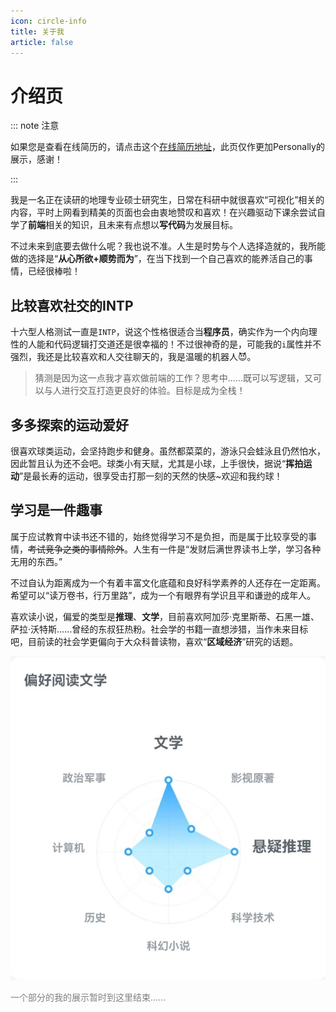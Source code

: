 ```yaml
---
icon: circle-info
title: 关于我
article: false
---
```


# 介绍页

::: note 注意

如果您是查看在线简历的，请点击这个[在线简历地址](/blog/resume.html)，此页仅作更加Personally的展示，感谢！

:::

我是一名正在读研的地理专业硕士研究生，日常在科研中就很喜欢“可视化”相关的内容，平时上网看到精美的页面也会由衷地赞叹和喜欢！在兴趣驱动下课余尝试自学了**前端**相关的知识，且未来有点想以**写代码**为发展目标。

不过未来到底要去做什么呢？我也说不准。人生是时势与个人选择造就的，我所能做的选择是“**从心所欲+顺势而为**”，在当下找到一个自己喜欢的能养活自己的事情，已经很棒啦！


## 比较喜欢社交的INTP
十六型人格测试一直是`INTP`，说这个性格很适合当**程序员**，确实作为一个内向理性的人能和代码逻辑打交道还是很幸福的！不过很神奇的是，可能我的`i`属性并不强烈，我还是比较喜欢和人交往聊天的，我是温暖的机器人:smiling_imp:。

> 猜测是因为这一点我才喜欢做前端的工作？思考中......既可以写逻辑，又可以与人进行交互打造更良好的体验。目标是成为全栈！

## 多多探索的运动爱好

很喜欢球类运动，会坚持跑步和健身。虽然都菜菜的，游泳只会蛙泳且仍然怕水，因此暂且认为还不会吧。球类小有天赋，尤其是小球，上手很快，据说“**挥拍运动**”是最长寿的运动，很享受击打那一刻的天然的快感~欢迎和我约球！

<HobbyCarousel/>

## 学习是一件趣事

属于应试教育中读书还不错的，始终觉得学习不是负担，而是属于比较享受的事情，~~考试竞争之类的事情除外~~。人生<Badge text="白日梦" type="tip" />有一件是“发财后满世界读书上学，学习各种无用的东西。”

不过自认为距离成为一个有着丰富文化底蕴和良好科学素养的人还存在一定距离。希望可以“读万卷书，行万里路”，成为一个有眼界有学识且平和谦逊的成年人。<Badge text="继续修炼中……" type="important" />

喜欢读小说，偏爱的类型是**推理**、**文学**，目前喜欢阿加莎·克里斯蒂、石黑一雄、萨拉·沃特斯……曾经的东叔狂热粉。社会学的书籍一直想涉猎，当作未来目标吧，目前读的社会学更偏向于大众科普读物，喜欢“**区域经济**”研究的话题。

![微信读书显示的数据（不知道为啥有影视原著这一类）](.vuepress/public/assets/images/intro/dd72241011fcfad96961636359253d7.jpg)


<font color="grey">一个部分的我的展示暂时到这里结束……</font>

<script setup>
  import HobbyCarousel from "@HobbyCarousel";
</script>


